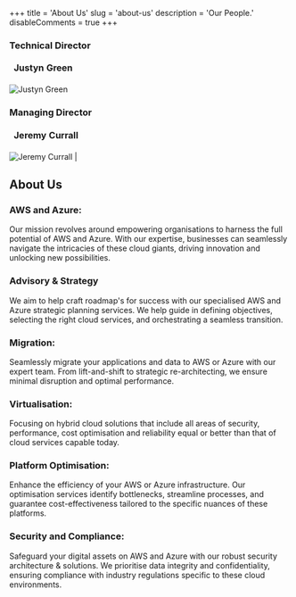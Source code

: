 +++
title = 'About Us'
slug = 'about-us'
description = 'Our People.'
disableComments = true
+++

<style>
table {
    border-collapse: collapse;
}
table, th, td {
   border: none;
}
blockquote {
    border-left: none;
    padding-left: 10px;
}
</style>

### Technical Director

| Justyn Green |
| ------------ |

![Justyn Green](/img/justyn.png)

### Managing Director

| Jeremy Currall |
| ------------ |

![Jeremy Currall](/img/jeremy.png) |

## About Us

### AWS and Azure: 

Our mission revolves around empowering organisations to harness the full potential of AWS and Azure. With our expertise, businesses can seamlessly navigate the intricacies of these cloud giants, driving innovation and unlocking new possibilities.

### Advisory & Strategy

We aim to help craft roadmap's for success with our specialised AWS and Azure strategic planning services. We help guide in defining objectives, selecting the right cloud services, and orchestrating a seamless transition.

### Migration:

Seamlessly migrate your applications and data to AWS or Azure with our expert team. From lift-and-shift to strategic re-architecting, we ensure minimal disruption and optimal performance.

### Virtualisation:

Focusing on hybrid cloud solutions that include all areas of security, performance, cost optimisation and reliability equal or better than that of cloud services capable today.

### Platform Optimisation:

Enhance the efficiency of your AWS or Azure infrastructure. Our optimisation services identify bottlenecks, streamline processes, and guarantee cost-effectiveness tailored to the specific nuances of these platforms.

### Security and Compliance:

Safeguard your digital assets on AWS and Azure with our robust security architecture & solutions. We prioritise data integrity and confidentiality, ensuring compliance with industry regulations specific to these cloud environments.
